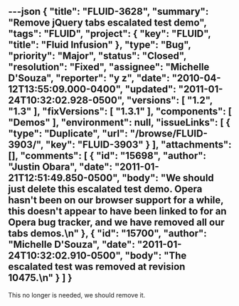 ---json
{
  "title": "FLUID-3628",
  "summary": "Remove jQuery tabs escalated test demo",
  "tags": "FLUID",
  "project": {
    "key": "FLUID",
    "title": "Fluid Infusion"
  },
  "type": "Bug",
  "priority": "Major",
  "status": "Closed",
  "resolution": "Fixed",
  "assignee": "Michelle D'Souza",
  "reporter": "y z",
  "date": "2010-04-12T13:55:09.000-0400",
  "updated": "2011-01-24T10:32:02.928-0500",
  "versions": [
    "1.2",
    "1.3"
  ],
  "fixVersions": [
    "1.3.1"
  ],
  "components": [
    "Demos"
  ],
  "environment": null,
  "issueLinks": [
    {
      "type": "Duplicate",
      "url": "/browse/FLUID-3903/",
      "key": "FLUID-3903"
    }
  ],
  "attachments": [],
  "comments": [
    {
      "id": "15698",
      "author": "Justin Obara",
      "date": "2011-01-21T12:51:49.850-0500",
      "body": "We should just delete this escalated test demo. Opera hasn't been on our browser support for a while, this doesn't appear to have been linked to for an Opera bug tracker, and we have removed all our tabs demos.\n"
    },
    {
      "id": "15700",
      "author": "Michelle D'Souza",
      "date": "2011-01-24T10:32:02.910-0500",
      "body": "The escalated test was removed at revision 10475.\n"
    }
  ]
}
---
This no longer is needed, we should remove it.

        